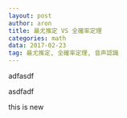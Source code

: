 ```yaml
---
layout: post
author: aron
title: 最尤推定 VS 全確率定理
categories: math
data: 2017-02-23
tag: 最尤推定, 全確率定理, 音声認識
---
```


adfasdf

asdfadf


this is new